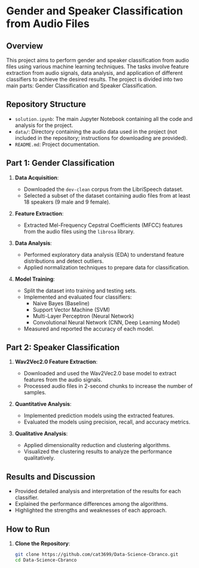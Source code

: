 # Gender and Speaker Classification from Audio Files

## Overview

This project aims to perform gender and speaker classification from audio files using various machine learning techniques. The tasks involve feature extraction from audio signals, data analysis, and application of different classifiers to achieve the desired results. The project is divided into two main parts: Gender Classification and Speaker Classification.

## Repository Structure

- `solution.ipynb`: The main Jupyter Notebook containing all the code and analysis for the project.
- `data/`: Directory containing the audio data used in the project (not included in the repository; instructions for downloading are provided).
- `README.md`: Project documentation.

## Part 1: Gender Classification

1. **Data Acquisition**:
   - Downloaded the `dev-clean` corpus from the LibriSpeech dataset.
   - Selected a subset of the dataset containing audio files from at least 18 speakers (9 male and 9 female).

2. **Feature Extraction**:
   - Extracted Mel-Frequency Cepstral Coefficients (MFCC) features from the audio files using the `librosa` library.

3. **Data Analysis**:
   - Performed exploratory data analysis (EDA) to understand feature distributions and detect outliers.
   - Applied normalization techniques to prepare data for classification.

4. **Model Training**:
   - Split the dataset into training and testing sets.
   - Implemented and evaluated four classifiers:
     - Naive Bayes (Baseline)
     - Support Vector Machine (SVM)
     - Multi-Layer Perceptron (Neural Network)
     - Convolutional Neural Network (CNN, Deep Learning Model)
   - Measured and reported the accuracy of each model.

## Part 2: Speaker Classification

1. **Wav2Vec2.0 Feature Extraction**:
   - Downloaded and used the Wav2Vec2.0 base model to extract features from the audio signals.
   - Processed audio files in 2-second chunks to increase the number of samples.

2. **Quantitative Analysis**:
   - Implemented prediction models using the extracted features.
   - Evaluated the models using precision, recall, and accuracy metrics.

3. **Qualitative Analysis**:
   - Applied dimensionality reduction and clustering algorithms.
   - Visualized the clustering results to analyze the performance qualitatively.

## Results and Discussion

- Provided detailed analysis and interpretation of the results for each classifier.
- Explained the performance differences among the algorithms.
- Highlighted the strengths and weaknesses of each approach.

## How to Run

1. **Clone the Repository**:
   ```bash
   git clone https://github.com/cat3699/Data-Science-Cbranco.git
   cd Data-Science-Cbranco
